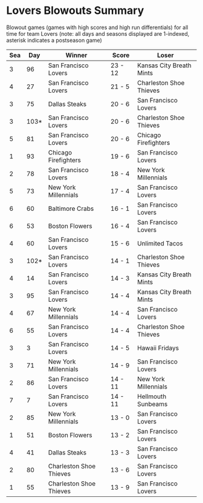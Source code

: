 # Lovers Blowouts Summary



Blowout games (games with high scores and high run differentials) for all time for team Lovers (note: all days and seasons displayed are 1-indexed, asterisk indicates a postseason game)


| Sea | Day | Winner | Score | Loser | 
| ------ |------ |------ |------ |------ |
| 3 | 96 | San Francisco Lovers | 23 - 12 | Kansas City Breath Mints | 
| 4 | 27 | San Francisco Lovers | 21 - 5 | Charleston Shoe Thieves | 
| 3 | 75 | Dallas Steaks | 20 - 6 | San Francisco Lovers | 
| 3 | 103* | San Francisco Lovers | 20 - 6 | Charleston Shoe Thieves | 
| 5 | 81 | San Francisco Lovers | 20 - 6 | Chicago Firefighters | 
| 1 | 93 | Chicago Firefighters | 19 - 6 | San Francisco Lovers | 
| 2 | 78 | San Francisco Lovers | 18 - 4 | New York Millennials | 
| 5 | 73 | New York Millennials | 17 - 4 | San Francisco Lovers | 
| 6 | 60 | Baltimore Crabs | 16 - 1 | San Francisco Lovers | 
| 6 | 53 | Boston Flowers | 16 - 4 | San Francisco Lovers | 
| 4 | 60 | San Francisco Lovers | 15 - 6 | Unlimited Tacos | 
| 3 | 102* | San Francisco Lovers | 14 - 1 | Charleston Shoe Thieves | 
| 4 | 14 | San Francisco Lovers | 14 - 3 | Kansas City Breath Mints | 
| 3 | 95 | San Francisco Lovers | 14 - 4 | Kansas City Breath Mints | 
| 4 | 67 | New York Millennials | 14 - 4 | San Francisco Lovers | 
| 6 | 55 | San Francisco Lovers | 14 - 4 | Charleston Shoe Thieves | 
| 3 | 3 | San Francisco Lovers | 14 - 5 | Hawaii Fridays | 
| 3 | 71 | New York Millennials | 14 - 9 | San Francisco Lovers | 
| 2 | 86 | San Francisco Lovers | 14 - 11 | New York Millennials | 
| 7 | 7 | San Francisco Lovers | 14 - 11 | Hellmouth Sunbeams | 
| 2 | 85 | New York Millennials | 13 - 0 | San Francisco Lovers | 
| 1 | 51 | Boston Flowers | 13 - 2 | San Francisco Lovers | 
| 4 | 41 | Dallas Steaks | 13 - 3 | San Francisco Lovers | 
| 2 | 80 | Charleston Shoe Thieves | 13 - 6 | San Francisco Lovers | 
| 1 | 55 | Charleston Shoe Thieves | 13 - 9 | San Francisco Lovers | 


